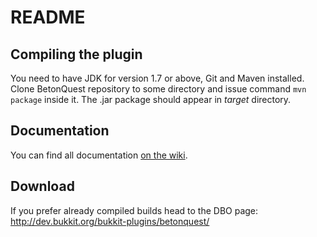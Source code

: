 # README

## Compiling the plugin

You need to have JDK for version 1.7 or above, Git and Maven installed. Clone BetonQuest repository to some directory and issue command `mvn package` inside it. The .jar package should appear in _target_ directory.

## Documentation

You can find all documentation [on the wiki](https://github.com/Co0sh/BetonQuest/wiki).

## Download

If you prefer already compiled builds head to the DBO page: http://dev.bukkit.org/bukkit-plugins/betonquest/

